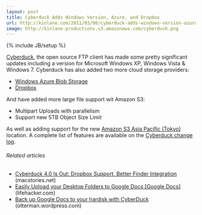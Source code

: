 ```yaml
---
layout: post
title: Cyberduck Adds Windows Version, Azure, and Dropbox
url: http://kinlane.com/2011/03/08/cyberduck-adds-windows-version-azure-and-dropbox/
image: http://kinlane-productions.s3.amazonaws.com/cyberduck.png
---
```

{% include JB/setup %}
<p>
     <img src="http://kinlane-productions.s3.amazonaws.com/cyberduck.png" alt="" align="right" /><a title="Cyberduck" href="http://cyberduck.ch/">Cyberduck</a>, the open source FTP client has made some pretty significant updates including a version for Microsoft Windows XP, Windows Vista &amp; Windows 7. Cyberduck has also added two more cloud storage providers:
</p>
<ul class="mainlist">
     <li>
          <a title="Windows Azure Blog Storage" href="http://www.microsoft.com/windowsazure/windowsazure/">Windows Azure Blob Storage</a>
     </li>
     <li>
          <a title="Dropbox" href="https://www.dropbox.com/">Dropbox</a>
     </li>
</ul>
<p>
     And have added more large file support wit Amazon S3:
</p>
<ul class="mainlist">
     <li>Multipart Uploads with parallelism
     </li>
     <li>Support new 5TB Object Size Limit
     </li>
</ul>
<p>
     As well as adding support for the new <a title="Amazon S3 Asia Pacific Tokyo" href="https://forums.aws.amazon.com/ann.jspa?annID=941">Amazon S3 Asia Pacific (Tokyo)</a> location. A complete list of features are available on the <a title="Cyberduck Change Log" href="http://cyberduck.ch/changelog/">Cyberduck change log</a>.
</p>
<h6 class="zemanta-related-title c1">
     Related articles
</h6>
<ul class="zemanta-article-ul">
     <li class="zemanta-article-ul-li">
          <a href="http://www.macstories.net/news/cyberduck-4-0-is-out-dropbox-support-better-finder-integration/">Cyberduck 4.0 Is Out: Dropbox Support, Better Finder Integration</a> (macstories.net)
     </li>
     <li class="zemanta-article-ul-li">
          <a href="http://lifehacker.com/5713676/easily-upload-your-desktop-folders-to-google-docs">Easily Upload your Desktop Folders to Google Docs [Google Docs]</a> (lifehacker.com)
     </li>
     <li class="zemanta-article-ul-li">
          <a href="http://otterman.wordpress.com/2011/03/01/back-up-google-docs-to-your-hardisk-with-cyberduck/">Back up Google Docs to your hardisk with CyberDuck</a> (otterman.wordpress.com)
     </li>
</ul>